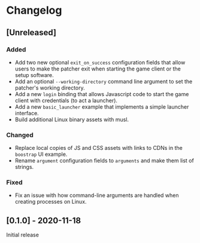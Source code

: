# Changelog

## [Unreleased]
### Added
- Add two new optional `exit_on_success` configuration fields that allow users
  to make the patcher exit when starting the game client or the setup software.
- Add an optional `--working-directory` command line argument to set the
  patcher's working directory.
- Add a new `login` binding that allows Javascript code to start the game
  client with credentials (to act a launcher).
- Add a new `basic_launcher` example that implements a simple launcher
  interface.
- Build additional Linux binary assets with musl.

### Changed
- Replace local copies of JS and CSS assets with links to CDNs in the
  `boostrap` UI example.
- Rename `argument` configuration fields to `arguments` and make them list of
  strings.

### Fixed
- Fix an issue with how command-line arguments are handled when creating
  processes on Linux.

## [0.1.0] - 2020-11-18
Initial release